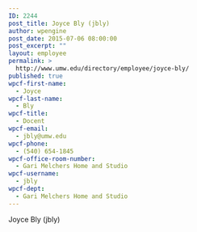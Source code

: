 ```yaml
---
ID: 2244
post_title: Joyce Bly (jbly)
author: wpengine
post_date: 2015-07-06 08:00:00
post_excerpt: ""
layout: employee
permalink: >
  http://www.umw.edu/directory/employee/joyce-bly/
published: true
wpcf-first-name:
  - Joyce
wpcf-last-name:
  - Bly
wpcf-title:
  - Docent
wpcf-email:
  - jbly@umw.edu
wpcf-phone:
  - (540) 654-1845
wpcf-office-room-number:
  - Gari Melchers Home and Studio
wpcf-username:
  - jbly
wpcf-dept:
  - Gari Melchers Home and Studio
---
```

Joyce Bly (jbly)